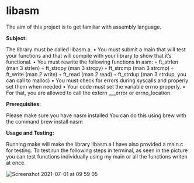# libasm
The aim of this project is to get familiar with assembly language.


**Subject:**

The library must be called libasm.a.
• You must submit a main that will test your functions and that will compile with
your library to show that it’s functional.
• You must rewrite the following functions in asm:
◦ ft_strlen (man 3 strlen)
◦ ft_strcpy (man 3 strcpy)
◦ ft_strcmp (man 3 strcmp)
◦ ft_write (man 2 write)
◦ ft_read (man 2 read)
◦ ft_strdup (man 3 strdup, you can call to malloc)
• You must check for errors during syscalls and properly set them when needed
• Your code must set the variable errno properly.
• For that, you are allowed to call the extern ___error or errno_location.


**Prerequisites:**

Please make sure you have nasm installed 
You can do this using brew with the command
brew install nasm


**Usage and Testing:**

Running make will make the library libasm.a
I have also provided a main.c for testing.
To test run the following steps in terminal, as seen in the picture you can test functions individually using my main or all the functions writen at once.

![Screenshot 2021-07-01 at 09 59 05](https://user-images.githubusercontent.com/61982496/124088786-93b22b00-da53-11eb-83e0-f034aa1d7e78.png)
